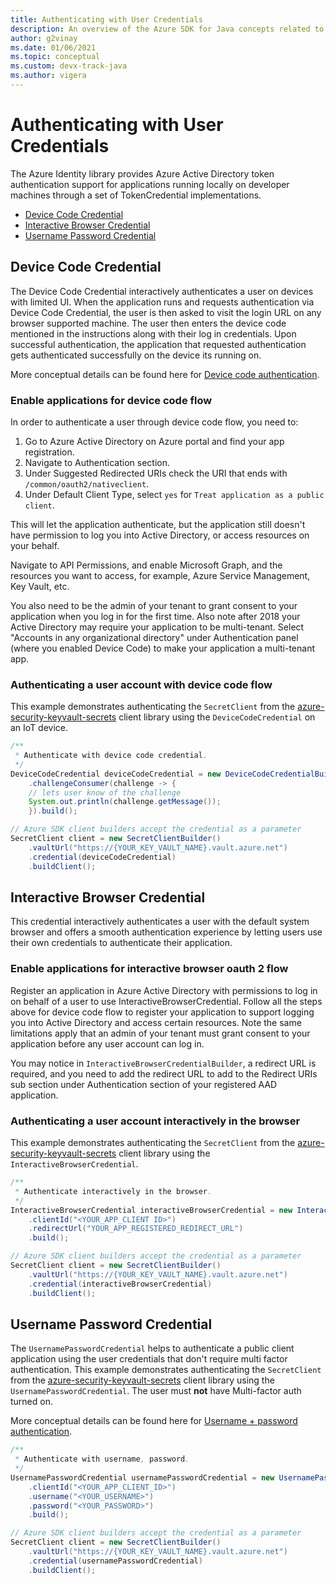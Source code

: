 ```yaml
---
title: Authenticating with User Credentials
description: An overview of the Azure SDK for Java concepts related to authenticating applications with user credentials
author: g2vinay
ms.date: 01/06/2021
ms.topic: conceptual
ms.custom: devx-track-java
ms.author: vigera
---
```


# Authenticating with User Credentials

The Azure Identity library provides Azure Active Directory token authentication support for applications running locally on developer machines through a set of TokenCredential implementations.

* [Device Code Credential](#device-code-credential)
* [Interactive Browser Credential](#interactive-browser-credential)
* [Username Password Credential](#username-password-credential)

## Device Code Credential

The Device Code Credential interactively authenticates a user on devices with limited UI. When the application runs and requests authentication via Device Code Credential, the user is then asked to visit the login URL on any browser supported machine. The user then enters the device code mentioned in the instructions along with their log in credentials. Upon successful authentication, the application that requested authentication gets authenticated successfully on the device its running on.

More conceptual details can be found here for [Device code authentication](https://docs.microsoft.com/azure/active-directory/develop/v2-oauth2-device-code).

### Enable applications for device code flow

In order to authenticate a user through device code flow, you need to:

1. Go to Azure Active Directory on Azure portal and find your app registration.
2. Navigate to Authentication section.
3. Under Suggested Redirected URIs check the URI that ends with `/common/oauth2/nativeclient`.
4. Under Default Client Type, select `yes` for `Treat application as a public client`.

This will let the application authenticate, but the application still doesn't have permission to log you into Active Directory, or access resources on your behalf.

Navigate to API Permissions, and enable Microsoft Graph, and the resources you want to access, for example, Azure Service Management, Key Vault, etc.

You also need to be the admin of your tenant to grant consent to your application when you log in for the first time. Also note after 2018 your Active Directory may require your application to be multi-tenant. Select "Accounts in any organizational directory" under Authentication panel (where you enabled Device Code) to make your application a multi-tenant app.

### Authenticating a user account with device code flow

This example demonstrates authenticating the `SecretClient` from the [azure-security-keyvault-secrets][secrets_client_library] client library using the `DeviceCodeCredential` on an IoT device.

```java
/**
 * Authenticate with device code credential.
 */
DeviceCodeCredential deviceCodeCredential = new DeviceCodeCredentialBuilder()
    .challengeConsumer(challenge -> {
    // lets user know of the challenge
    System.out.println(challenge.getMessage());
    }).build();

// Azure SDK client builders accept the credential as a parameter
SecretClient client = new SecretClientBuilder()
    .vaultUrl("https://{YOUR_KEY_VAULT_NAME}.vault.azure.net")
    .credential(deviceCodeCredential)
    .buildClient();
```

## Interactive Browser Credential

This credential interactively authenticates a user with the default system browser and offers a smooth authentication experience by letting users use their own credentials to authenticate their application.

### Enable applications for interactive browser oauth 2 flow

Register an application in Azure Active Directory with permissions to log in on behalf of a user to use InteractiveBrowserCredential. Follow all the steps above for device code flow to register your application to support logging you into Active Directory and access certain resources. Note the same limitations apply that an admin of your tenant must grant consent to your application before any user account can log in.

You may notice in `InteractiveBrowserCredentialBuilder`, a redirect URL is required, and you need to add the redirect URL to add to the Redirect URIs sub section under Authentication section of your registered AAD application.

### Authenticating a user account interactively in the browser

This example demonstrates authenticating the `SecretClient` from the [azure-security-keyvault-secrets][secrets_client_library] client library using the `InteractiveBrowserCredential`.

```java
/**
 * Authenticate interactively in the browser.
 */
InteractiveBrowserCredential interactiveBrowserCredential = new InteractiveBrowserCredentialBuilder()
    .clientId("<YOUR_APP_CLIENT ID>")
    .redirectUrl("YOUR_APP_REGISTERED_REDIRECT_URL")
    .build();

// Azure SDK client builders accept the credential as a parameter
SecretClient client = new SecretClientBuilder()
    .vaultUrl("https://{YOUR_KEY_VAULT_NAME}.vault.azure.net")
    .credential(interactiveBrowserCredential)
    .buildClient();
```

## Username Password Credential

The `UsernamePasswordCredential` helps to authenticate a public client application using the user credentials that don't require multi factor authentication. This example demonstrates authenticating the `SecretClient` from the [azure-security-keyvault-secrets][secrets_client_library] client library using the `UsernamePasswordCredential`. The user must **not** have Multi-factor auth turned on.

More conceptual details can be found here for [Username + password authentication](https://docs.microsoft.com/azure/active-directory/develop/v2-oauth-ropc).

```java
/**
 * Authenticate with username, password.
 */
UsernamePasswordCredential usernamePasswordCredential = new UsernamePasswordCredentialBuilder()
    .clientId("<YOUR_APP_CLIENT_ID>")
    .username("<YOUR_USERNAME>")
    .password("<YOUR_PASSWORD>")
    .build();

// Azure SDK client builders accept the credential as a parameter
SecretClient client = new SecretClientBuilder()
    .vaultUrl("https://{YOUR_KEY_VAULT_NAME}.vault.azure.net")
    .credential(usernamePasswordCredential)
    .buildClient();
```

<!-- LINKS -->
[secrets_client_library]: https://github.com/Azure/azure-sdk-for-java/tree/master/sdk/keyvault/azure-security-keyvault-secrets
